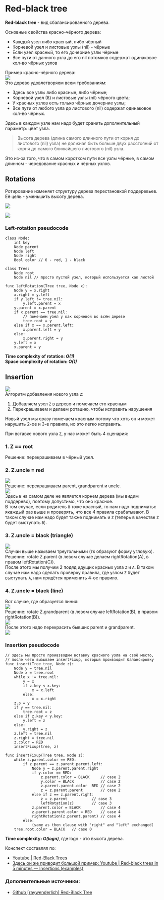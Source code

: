 # Red-black tree  
**Red-black tree** - вид сбалансированного дерева.  

Основные свойства красно-чёрного дерева:  
- Каждый узел либо красный, либо чёрный
- Корневой узел и листовые узлы (nil) - чёрные
- Если узел красный, то его дочерние узлы чёрные  
- Все пути от данного узла до его nil потомков содержат одинаковое кол-во чёрных узлов  

Пример красно-чёрного дерева:  
![](images/pict1.png)  
Это дерево удовлетворяем всем требованиям:  
- Здесь все узлы либо красные, либо чёрные;
- Корневой узел (8) и листовые узлы (nil) чёрного цвета;
- У красных узлов есть только чёрные дочерние узлы;
- Все пути от любого узла до листового (nil) содержат одинаковое кол-во чёрных.

Здесь в каждом узле нам надо будет хранить дополнительный параметр: цвет узла.  
> Высота дерева (длина самого длинного пути от корня до листового (nil) узла) не должная быть больше двух 
расстояний от корня до самого ближайшего листового (nil) узла.  

Это из-за того, что в самом коротком пути все узлы чёрные, в самом длинном - чередование красных и чёрных узлов.  

## Rotations  
Ротирование изменяет структуру дерева перестановкой поддеревьев.  
Её цель - уменьшить высоту дерева.  

![](images/pict2.png)  

![](images/pict3.png)  

### Left-rotation pseudocode  
```
class Node:
    int key
    Node parent
    Node left
    Node right
    Bool color // 0 - red, 1 - black

class Tree:
    Node root
    Node nil // просто пустой узел, который используется как листой

func leftRotation(Tree tree, Node x):
    Node y = x.right
    x.right = y.left
    if y.left != tree.nil:
        y.left.parent = x
    y.parent = x.parent
    if x.parent == tree.nil:
        // помечаем узел y как корневой во всём дереве
        tree.root = y
    else if x == x.parent.left:
        x.parent.left = y
    else:
        x.parent.right = y
    y.left = x
    x.parent = y
```
**Time complexity of rotation: _O(1)_**  
**Space complexity of rotation: _O(1)_**  

## Insertion  
![](images/pict4.png)  
Алгоритм добавления нового узла `Z`:  
1. Добавляем узел `Z` в дерево и помечаем его красным  
2. Перекрашиваем и делаем ротацию, чтобы исправить нарушения  

Новый узел мы сразу помечаем красным потому что хоть он и может нарушить 2-ое и 3-е правила, но это легко исправить.  

При вставке нового узла `Z`, у нас может быть 4 сценария:  
### 1. Z == root  
Решение: перекрашиваем в чёрный узел.
### 2. Z.uncle = red  
![](images/pict5.png)  
Решение: перекрашиваем parent, grandparent и uncle.  
![](images/pict6.png)  
Здесь `B` на самом деле не является корнем дерева (мы видим поддерево), поэтому допустимо, что оно красное.  
В том случае, если родитель `B` тоже красный, то нам надо подниматьс якаждый раз выше и проверять, что все 4 правила 
срабатывают. В таком случае нам надо будет также поднимать и `Z` (теперь в качестве `Z` будет выступать `B`).  
### 3. Z.uncle = black (triangle)  
![](images/pict7.png)  
Случаи выше называем треугольными (тк образуют форму угловую).  
Решение: rotate Z.parent (в левом случае делаем rightRotation(A), в правом leftRotation(C)).  
После этого мы получим 2 подяд идущих красных узла `Z` и `A`. В таком случае нам надо сделать проверку правила, где 
узлом `Z` будет выступать `A`, нам придётся применить 4-ое правило.  
### 4. Z.uncle = black (line)  
Вот случае, где образуется линия:  
![](images/pict8.png)  
Решение: rotate Z.grandparent (в левом случае leftRotation(B), в правом rightRotation(B)).  
![](images/pict9.png)  
После этого надо перекрасить бывших parent и grandparent.  
![](images/pict10.png)  

### Insertion pseudocode  
```
// здесь мы просто проивзводим вставку красного узла на своё место,
// после чего вызываем insertFixup, который проивзодит балансировку
func insert(Tree tree, Node z):
    Node y = tree.nil
    Node x = tree.root
    while x != tree.nil:
        y = x
        if z.key < x.key:
            x = x.left
        else:
            x = x.right
    z.p = y
    if y == tree.nil:
        tree.root = z
    else if z.key < y.key:
        y.left = z
    else:
        y.right = z
    z.left = tree.nil
    z.right = tree.nil
    z.color = RED
    insertFixup(tree, z)

func insertFixup(Tree tree, Node z):
    while z.parent.color == RED:
        if z.parent == z.parent.parent.left:
            Node y = z.parent.parent.right
            if y.color == RED:
                z.parent.color = BLACK     // case 2
                y.color = BLACK            // case 2
                z.parent.parent.color  RED // case 2
                z = z.parent.parent        // case 2
            else if z == z.parent.right:
                z = z.parent           // case 3
                leftRotation(z)        // case 3
            z.parent.color = BLACK         // case 4
            z.parent.parent.color = RED    // case 4
            rightRotation(z.parent.parent) // case 4
        else:
            (same as then clause with "right" and "left" exchanged)
    tree.root.color = BLACK   // case 0
```

**Time complexity: _O(logn)_**, где logn - это высота дерева.  

Конспект составлял по:
* [Youtube | Red-Black Trees](https://www.youtube.com/playlist?list=PL9xmBV_5YoZNqDI8qfOZgzbqahCUmUEin)  
* [Здесь он же приводит большой пример: Youtube | Red-black trees in 5 minutes — Insertions (examples)](https://www.youtube.com/watch?v=A3JZinzkMpk&list=PL9xmBV_5YoZNqDI8qfOZgzbqahCUmUEin&index=4)
### Дополнительные источники:
* [Github \[raywenderlich\] Red-Black Tree](https://github.com/raywenderlich/swift-algorithm-club/tree/master/Red-Black%20Tree)
